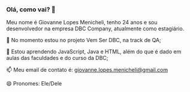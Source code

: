 ### Olá, como vai? 👋

Meu nome é Giovanne Lopes Menicheli, tenho 24 anos e sou desenvolvedor na empresa DBC Company, atualmente como estagiário.

🔭 No momento estou no projeto Vem Ser DBC, na track de QA;

🌱 Estou aprendendo JavaScript, Java e HTML, além do que é dado em aulas das faculdades e do curso da DBC;


📫 Meu email de contato é: giovanne.lopes.menicheli@gmail.com

😄 Pronomes: Ele/Dele


